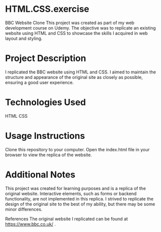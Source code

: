 # HTML.CSS.exercise

BBC Website Clone
This project was created as part of my web development course on Udemy. The objective was to replicate an existing website using HTML and CSS to showcase the skills I acquired in web layout and styling.

# Project Description
I replicated the BBC website using HTML and CSS. I aimed to maintain the structure and appearance of the original site as closely as possible, ensuring a good user experience.

# Technologies Used
HTML
CSS

# Usage Instructions
Clone this repository to your computer.
Open the index.html file in your browser to view the replica of the website.

# Additional Notes
This project was created for learning purposes and is a replica of the original website.
Interactive elements, such as forms or backend functionality, are not implemented in this replica.
I strived to replicate the design of the original site to the best of my ability, but there may be some minor differences.

References
The original website I replicated can be found at https://www.bbc.co.uk/ .
